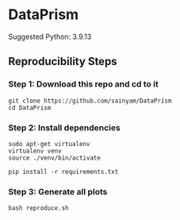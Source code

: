 # DataPrism
Suggested Python: 3.9.13

## Reproducibility Steps

### Step 1: Download this repo and cd to it

```
git clone https://github.com/sainyam/DataPrism
cd DataPrism
```

### Step 2: Install dependencies

```
sudo apt-get virtualenv
virtualenv venv
source ./venv/bin/activate 

pip install -r requirements.txt
```

### Step 3: Generate all plots

```
bash reproduce.sh
```
